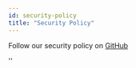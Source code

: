 ```yaml
---
id: security-policy
title: "Security Policy"
---
```


Follow our security policy on [GitHub](https://github.com/verdaccio/verdaccio/security/policy)

<div id="codefund">''</div>
